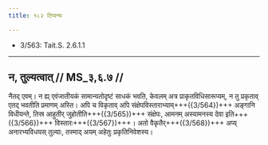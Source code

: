 ```yaml
---
title: १८२ टिप्पन्यः

---
```

- 3/563: Tait.S. 2.6.1.1

____________________________________________


## न, तुल्यत्वात् // MS_३,६.७ //

नैतद् एवम्। न ह्य् एवंजातीयकं सामान्यतोदृष्टं साधकं भवति, केवलम् अत्र प्राकृतविधिसारूप्यम्, न तु प्रकृताव् एतद् भवतीति प्रमाणम् अस्ति। अपि च विकृताव् अपि संक्षेपविस्ताराभ्याम्+++({3/564})+++ अङ्गानि विधीयन्ते, तिस्र आहुतीर् जुहोतीति+++({3/565})+++ संक्षेपः, आमनम् अस्यामनस्य देवा इति+++({3/566})+++ विस्तारः+++({3/567})+++। अतो वैकृतैर्+++({3/568})+++ अप्य् अनारभ्यविधयस् तुल्याः, तस्माद् अयम् अहेतुः प्रकृतिनिवेशस्य।
